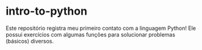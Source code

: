# intro-to-python
Este repositório registra meu primeiro contato com a linguagem Python! Ele possui exercícios com algumas funções para solucionar problemas (básicos) diversos.
